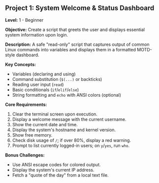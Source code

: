 ## Project 1: System Welcome & Status Dashboard

**Level:** 1 - Beginner

**Objective:** Create a script that greets the user and displays essential system information upon login.

**Description:**
A safe "read-only" script that captures output of common Linux commands into variables and displays them in a formatted MOTD-style dashboard.

**Key Concepts:**

* Variables (declaring and using)
* Command substitution (`$(...)` or backticks)
* Reading user input (`read`)
* Basic conditionals (`if`/`elif`/`else`)
* String formatting and `echo` with ANSI colors (optional)

**Core Requirements:**

1. Clear the terminal screen upon execution.
2. Display a welcome message with the current username.
3. Show the current date and time.
4. Display the system's hostname and kernel version.
5. Show free memory.
6. Check disk usage of `/`; if over 80%, display a red warning.
7. Prompt to list currently logged-in users; on `y`/`yes`, run `who`.

**Bonus Challenges:**

* Use ANSI escape codes for colored output.
* Display the system's current IP address.
* Fetch a "quote of the day" from a local text file.

